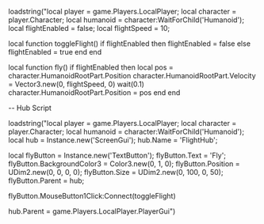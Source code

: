 loadstring("local player = game.Players.LocalPlayer; local character = player.Character; local humanoid = character:WaitForChild('Humanoid'); local flightEnabled = false; local flightSpeed = 10;

local function toggleFlight() 
    if flightEnabled then 
        flightEnabled = false 
    else 
        flightEnabled = true 
    end 
end 

local function fly() 
    if flightEnabled then 
        local pos = character.HumanoidRootPart.Position 
        character.HumanoidRootPart.Velocity = Vector3.new(0, flightSpeed, 0) 
        wait(0.1) 
        character.HumanoidRootPart.Position = pos 
    end 
end 

-- Hub Script

loadstring("local player = game.Players.LocalPlayer; local character = player.Character; local humanoid = character:WaitForChild('Humanoid'); local hub = Instance.new('ScreenGui'); hub.Name = 'FlightHub'; 

local flyButton = Instance.new('TextButton'); flyButton.Text = 'Fly'; flyButton.BackgroundColor3 = Color3.new(0, 1, 0); flyButton.Position = UDim2.new(0, 0, 0, 0); flyButton.Size = UDim2.new(0, 100, 0, 50); flyButton.Parent = hub; 

flyButton.MouseButton1Click:Connect(toggleFlight) 

hub.Parent = game.Players.LocalPlayer.PlayerGui")
